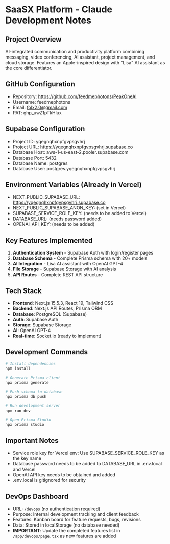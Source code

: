 # SaaSX Platform - Claude Development Notes

## Project Overview
AI-integrated communication and productivity platform combining messaging, video conferencing, AI assistant, project management, and cloud storage. Features an Apple-inspired design with "Lisa" AI assistant as the core differentiator.

## GitHub Configuration
- Repository: https://github.com/feedmephotons/PeakOneAI
- Username: feedmephotons
- Email: folx2.0@gmail.com
- PAT: ghp_uwZ1pTkHlux

## Supabase Configuration
- Project ID: yqegnqhxnpfgvpsgvhrj
- Project URL: https://yqegnqhxnpfgvpsgvhrj.supabase.co
- Database Host: aws-1-us-east-2.pooler.supabase.com
- Database Port: 5432
- Database Name: postgres
- Database User: postgres.yqegnqhxnpfgvpsgvhrj

## Environment Variables (Already in Vercel)
- NEXT_PUBLIC_SUPABASE_URL: https://yqegnqhxnpfgvpsgvhrj.supabase.co
- NEXT_PUBLIC_SUPABASE_ANON_KEY: (set in Vercel)
- SUPABASE_SERVICE_ROLE_KEY: (needs to be added to Vercel)
- DATABASE_URL: (needs password added)
- OPENAI_API_KEY: (needs to be added)

## Key Features Implemented
1. **Authentication System** - Supabase Auth with login/register pages
2. **Database Schema** - Complete Prisma schema with 20+ models
3. **AI Integration** - Lisa AI assistant with OpenAI GPT-4
4. **File Storage** - Supabase Storage with AI analysis
5. **API Routes** - Complete REST API structure

## Tech Stack
- **Frontend**: Next.js 15.5.3, React 19, Tailwind CSS
- **Backend**: Next.js API Routes, Prisma ORM
- **Database**: PostgreSQL (Supabase)
- **Auth**: Supabase Auth
- **Storage**: Supabase Storage
- **AI**: OpenAI GPT-4
- **Real-time**: Socket.io (ready to implement)

## Development Commands
```bash
# Install dependencies
npm install

# Generate Prisma client
npx prisma generate

# Push schema to database
npx prisma db push

# Run development server
npm run dev

# Open Prisma Studio
npx prisma studio
```

## Important Notes
- Service role key for Vercel env: Use SUPABASE_SERVICE_ROLE_KEY as the key name
- Database password needs to be added to DATABASE_URL in .env.local and Vercel
- OpenAI API key needs to be obtained and added
- .env.local is gitignored for security

## DevOps Dashboard
- URL: `/devops` (no authentication required)
- Purpose: Internal development tracking and client feedback
- Features: Kanban board for feature requests, bugs, revisions
- Data: Stored in localStorage (no database needed)
- **IMPORTANT**: Update the completed features list in `/app/devops/page.tsx` as new features are added